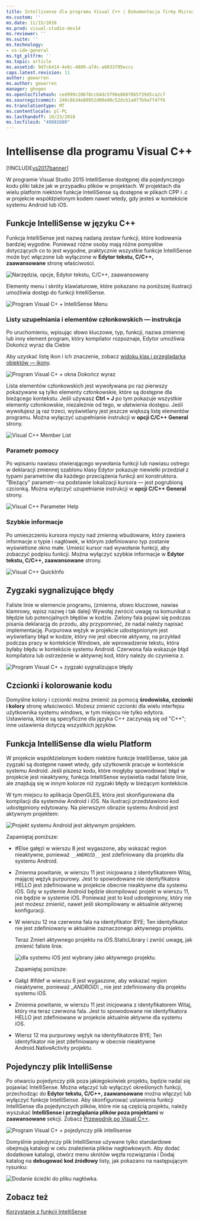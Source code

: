 ```yaml
---
title: Intellisense dla programu Visual C++ | Dokumentacja firmy Microsoft
ms.custom: ''
ms.date: 11/15/2016
ms.prod: visual-studio-dev14
ms.reviewer: ''
ms.suite: ''
ms.technology:
- vs-ide-general
ms.tgt_pltfrm: ''
ms.topic: article
ms.assetid: 9d7c6414-4e6c-4889-a74c-a6033795eccc
caps.latest.revision: 11
author: gewarren
ms.author: gewarren
manager: ghogen
ms.openlocfilehash: ced999c20678cc64dc5f96e86070b5f39d5ca2c7
ms.sourcegitcommit: 240c8b34e80952d00e90c52dcb1a077b9aff47f6
ms.translationtype: MT
ms.contentlocale: pl-PL
ms.lasthandoff: 10/23/2018
ms.locfileid: "49881680"
---
```

# <a name="visual-c-intellisense"></a>Intellisense dla programu Visual C++
[!INCLUDE[vs2017banner](../includes/vs2017banner.md)]

W programie Visual Studio 2015 IntelliSense dostępnej dla pojedynczego kodu pliki także jak w przypadku plików w projektach. W projektach dla wielu platform niektóre funkcje IntelliSense są dostępne w plikach CPP i .c w projekcie współdzielonym kodem nawet wtedy, gdy jesteś w kontekście systemu Android lub iOS.  
  
## <a name="intellisense-features-in-c"></a>Funkcje IntelliSense w języku C++  
 Funkcja IntelliSense jest nazwą nadaną zestaw funkcji, które kodowania bardziej wygodne. Ponieważ różne osoby mają różne pomysłów dotyczących co to jest wygodne, praktycznie wszystkie funkcje IntelliSense może być włączone lub wyłączone w **Edytor tekstu, C/C++, zaawansowane** stronę właściwości.  
  
 ![Narzędzia, opcje, Edytor tekstu, C&#47;C&#43;&#43;, zaawansowany](../ide/media/sintellisensecpptoolsoptions.PNG "sIntelliSenseCppToolsOptions")  
  
 Elementy menu i skróty klawiaturowe, które pokazano na poniższej ilustracji umożliwia dostęp do funkcji IntelliSense.  
  
 ![Program Visual C&#43; &#43; IntelliSense Menu](../ide/media/vs2015-cpp-intellisense-menu.png "vs2015_cpp_intellisense_menu")  
  
### <a name="statement-completion-and-member-list"></a>Listy uzupełniania i elementów członkowskich — instrukcja  
 Po uruchomieniu, wpisując słowo kluczowe, typ, funkcji, nazwa zmiennej lub inny element program, który kompilator rozpoznaje, Edytor umożliwia Dokończ wyraz dla Ciebie  
  
 Aby uzyskać listę ikon i ich znaczenie, zobacz [widoku klas i przeglądarka obiektów ― ikony](../ide/class-view-and-object-browser-icons.md).  
  
 ![Program Visual C&#43; &#43; okna Dokończ wyraz](../ide/media/vs2015-cpp-complete-word.png "vs2015_cpp_complete_word")  
  
 Lista elementów członkowskich jest wywoływana po raz pierwszy pokazywane są tylko elementy członkowskie, które są dostępne dla bieżącego kontekstu. Jeśli używasz **Ctrl + J** po tym pokazuje wszystkie elementy członkowskie, niezależnie od tego, w ułatwienia dostępu. Jeśli wywołujesz ją raz trzeci, wyświetlany jest jeszcze większą listę elementów programu. Można wyłączyć uzupełnianie instrukcji w **opcji C/C++ General** strony.  
  
 ![Visual C&#43;&#43; Member List](../ide/media/vs2015-cpp-list-members.png "vs2015_cpp_list_members")  
  
### <a name="parameter-help"></a>Parametr pomocy  
 Po wpisaniu nawiasu otwierającego wywołania funkcji lub nawiasu ostrego w deklaracji zmiennej szablonu klasy Edytor pokazuje niewielki przedział z typami parametrów dla każdego przeciążenia funkcji ani konstruktora. "Bieżący" parametr--na podstawie lokalizacji kursora — jest pogrubioną czcionką. Można wyłączyć uzupełnianie instrukcji w **opcji C/C++ General** strony.  
  
 ![Visual C&#43;&#43; Parameter Help](../ide/media/vs-2015-cpp-param-help.png "vs_2015_cpp_param_help")  
  
### <a name="quick-info"></a>Szybkie informacje  
 Po umieszczeniu kursora myszy nad zmienną wbudowane, który zawiera informacje o typie i nagłówek, w którym zdefiniowano typ zostanie wyświetlone okno małe. Umieść kursor nad wywołanie funkcji, aby zobaczyć podpisu funkcji. Można wyłączyć szybkie informacje w **Edytor tekstu, C/C++, zaawansowane** strony.  
  
 ![Visual C&#43;&#43; QuickInfo](../ide/media/vs2015-cpp-quickinfo.png "vs2015_cpp_quickInfo")  
  
## <a name="error-squiggles"></a>Zygzaki sygnalizujące błędy  
 Faliste linie w elemencie programu, (zmienna, słowo kluczowe, nawias klamrowy, wpisz nazwę i tak dalej) Wywołaj zwrócić uwagę na komunikat o błędzie lub potencjalnych błędów w kodzie. Zielony fala pojawi się podczas pisania deklaracją do przodu, aby przypomnieć, że nadal należy napisać implementację. Purpurowa wężyk w projekcie udostępnionym jest wyświetlany błąd w kodzie, który nie jest obecnie aktywny, na przykład podczas pracy w kontekście Windows, ale wprowadzenie tekstu, która byłaby błędu w kontekście systemu Android. Czerwona fala wskazuje błąd kompilatora lub ostrzeżenie w aktywnej kod, który należy do czynienia z.  
  
 ![Program Visual C&#43; &#43; zygzaki sygnalizujące błędy](../ide/media/vs2015-cpp-error-quiggles.png "vs2015_cpp_error_quiggles")  
  
## <a name="code-colorization-and-fonts"></a>Czcionki i kolorowanie kodu  
 Domyślne kolory i czcionki można zmienić za pomocą **środowiska, czcionki i kolory** stronę właściwości. Możesz zmienić czcionki dla wielu interfejsu użytkownika systemu windows, w tym miejscu nie tylko edytora. Ustawienia, które są specyficzne dla języka C++ zaczynają się od "C++"; inne ustawienia dotyczą wszystkich języków.  
  
## <a name="cross-platform-intellisense"></a>Funkcja IntelliSense dla wielu Platform  
 W projekcie współdzielonym kodem niektóre funkcje IntelliSense, takie jak zygzaki są dostępne nawet wtedy, gdy użytkownik pracuje w kontekście systemu Android. Jeśli piszesz kodu, które mogłyby spowodować błąd w projekcie jest nieaktywny, funkcja IntelliSense wyświetla nadal faliste linie, ale znajdują się w innym kolorze niż zygzaki błędy w bieżącym kontekście.  
  
 W tym miejscu to aplikacja OpenGLES, która jest skonfigurowana dla kompilacji dla systemów Android i iOS. Na ilustracji przedstawiono kod udostępniony edytowany. Na pierwszym obrazie systemu Android jest aktywnym projektem:  
  
 ![Projekt systemu Android jest aktywnym projektem. ](../ide/media/intellisensecppcrossplatform.png "IntelliSenseCppCrossPlatform")  
  
 Zapamiętaj poniższe:  
  
- #Else gałęzi w wierszu 8 jest wygaszone, aby wskazać region nieaktywne, ponieważ `__ANDROID__` jest zdefiniowany dla projektu dla systemu Android.  
  
- Zmienna powitanie, w wierszu 11 jest inicjowana z identyfikatorem Witaj, mającej wężyk purpurowy. Jest to spowodowane nie identyfikatora HELLO jest zdefiniowane w projekcie obecnie nieaktywne dla systemu iOS. Gdy w systemie Android będzie skompilować projekt w wierszu 11, nie będzie w systemie iOS. Ponieważ jest to kod udostępniony, który nie jest możesz zmienić, nawet jeśli skompilowany w aktualnie aktywnej konfiguracji.  
  
- W wierszu 12 ma czerwona fala na identyfikator BYE; Ten identyfikator nie jest zdefiniowany w aktualnie zaznaczonego aktywnego projektu.  
  
  Teraz Zmień aktywnego projektu na iOS.StaticLibrary i zwróć uwagę, jak zmienić faliste linie.  
  
  ![dla systemu iOS jest wybrany jako aktywnego projektu. ](../ide/media/intellisensecppcrossplatform2.png "IntelliSenseCppCrossPlatform2")  
  
  Zapamiętaj poniższe:  
  
- Gałąź #ifdef w wierszu 6 jest wygaszone, aby wskazać region nieaktywne, ponieważ *_ANDROID\\*  \_ nie jest zdefiniowany dla projektu systemu iOS.  
  
- Zmienna powitanie, w wierszu 11 jest inicjowana z identyfikatorem Witaj, który ma teraz czerwona fala. Jest to spowodowane nie identyfikatora HELLO jest zdefiniowane w projekcie aktualnie aktywne dla systemu iOS.  
  
- Wiersz 12 ma purpurowy wężyk na identyfikatorze BYE; Ten identyfikator nie jest zdefiniowany w obecnie nieaktywne Android.NativeActivity projektu.  
  
## <a name="single-file-intellisense"></a>Pojedynczy plik IntelliSense  
 Po otwarciu pojedynczy plik poza jakiegokolwiek projektu, będzie nadal się pojawiać IntelliSense. Można włączyć lub wyłączyć określonych funkcji, przechodząc do **Edytor tekstu, C/C++, zaawansowane** można włączyć lub wyłączyć funkcje IntelliSense. Aby skonfigurować ustawienia funkcji IntelliSense dla pojedynczych plików, które nie są częścią projektu, należy wyszukać **IntelliSense i przeglądania plików poza projektami** w **zaawansowane** sekcji. Zobacz [Przewodnik po Visual C++](http://msdn.microsoft.com/en-us/499cb66f-7df1-45d6-8b6b-33d94fd1f17c).  
  
 ![Program Visual C&#43; &#43; pojedynczy plik intellisense](../ide/media/vs2015-cpp-single-file-intellisense.png "vs2015_cpp_single_file_intellisense")  
  
 Domyślnie pojedynczy plik IntelliSense używane tylko standardowe obejmują katalogi w celu znalezienia plików nagłówkowych. Aby dodać dodatkowe katalogi, otwórz menu skrótów węzła rozwiązania i Dodaj katalog na **debugować kod źródłowy** listy, jak pokazano na następującym rysunku:  
  
 ![Dodanie ścieżki do pliku nagłówka. ](../ide/media/intellisensedebugyourcode.jpg "IntelliSenseDebugYourCode")  
  
## <a name="see-also"></a>Zobacz też  
 [Korzystanie z funkcji IntelliSense](../ide/using-intellisense.md)



